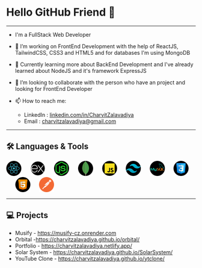 # Hello GitHub Friend 👋

***

- I'm a FullStack Web Developer

- 🔭 I’m working on FrontEnd Development with the help of ReactJS, TailwindCSS, CSS3 and HTML5 and for databases I'm using MongoDB
- 🌱 Currently learning more about BackEnd Development and I've already learned about NodeJS and it's framework ExpressJS
- 👯 I’m looking to collaborate with the person who have an project and looking for FrontEnd Developer
- 📫 How to reach me:
  - LinkedIn : <a href='https://www.linkedin.com/in/charvit-zalavadiya-1b34b3243/'>linkedin.com/in/CharvitZalavadiya</a>
  - Email : charvitzalavadiya@gmail.com

***

## 🛠 Languages & Tools

<span><img src="react.png" width='40px' heigth='20px'>&nbsp;&nbsp;&nbsp;&nbsp;&nbsp;</span>
<span><img src="express-js.png" width='40px' heigth='20px'>&nbsp;&nbsp;&nbsp;&nbsp;&nbsp;</span>
<span><img src="node-js.png" width='40px' heigth='20px'>&nbsp;&nbsp;&nbsp;&nbsp;&nbsp;</span>
<span><img src="mongo.png" width='40px' heigth='20px'>&nbsp;&nbsp;&nbsp;&nbsp;&nbsp;</span>
<span><img src="javascript.png" width='40px' heigth='20px'>&nbsp;&nbsp;&nbsp;&nbsp;&nbsp;</span>
<span><img src="tailwind-css.png" width='40px' heigth='20px'>&nbsp;&nbsp;&nbsp;&nbsp;&nbsp;</span>
<span><img src="mysql.png" width='40px' heigth='20px'>&nbsp;&nbsp;&nbsp;&nbsp;&nbsp;</span>
<span><img src="css.png" width='40px' heigth='20px'>&nbsp;&nbsp;&nbsp;&nbsp;&nbsp;</span>
<span><img src="html.png" width='40px' heigth='20px'>&nbsp;&nbsp;&nbsp;&nbsp;&nbsp;</span>
<span><img src="postman-api.png" width='40px' heigth='20px'>&nbsp;&nbsp;&nbsp;&nbsp;&nbsp;</span>

***

## 💻 Projects

- Musify - https://musify-cz.onrender.com
- Orbital -https://charvitzalavadiya.github.io/orbital/
- Portfolio -  https://charvitzalavadiya.netlify.app/
- Solar System - https://charvitzalavadiya.github.io/SolarSystem/
- YouTube Clone - https://charvitzalavadiya.github.io/ytclone/
